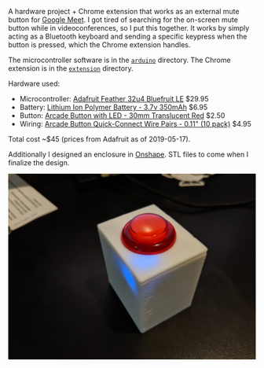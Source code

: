A hardware project + Chrome extension that works as an external mute button for [Google Meet](https://support.google.com/meet/answer/7290445?hl=en). I got tired of searching for the on-screen mute button while in videoconferences, so I put this together. It works by simply acting as a Bluetooth keyboard and sending a specific keypress when the button is pressed, which the Chrome extension handles.

The microcontroller software is in the [`arduino`](arduino) directory. The Chrome extension is in the [`extension`](extension) directory.

Hardware used:
* Microcontroller: [Adafruit Feather 32u4 Bluefruit LE](https://www.adafruit.com/product/2829) $29.95
* Battery: [Lithium Ion Polymer Battery - 3.7v 350mAh](https://www.adafruit.com/product/2750) $6.95
* Button: [Arcade Button with LED - 30mm Translucent Red](https://www.adafruit.com/product/3489) $2.50
* Wiring: [Arcade Button Quick-Connect Wire Pairs - 0.11" (10 pack)](https://www.adafruit.com/product/1152) $4.95

Total cost ~$45 (prices from Adafruit as of 2019-05-17).

Additionally I designed an enclosure in [Onshape](https://cad.onshape.com/documents/e020ad4b72619ced01a6f00b/w/b2792ebff70adeac4f74c80e/e/dbf084b0af3886f335cab50c). STL files to come when I finalize the design.

![A 3D printed white box with a red arcade button on top resting on a black surface](enclosure.jpg)
